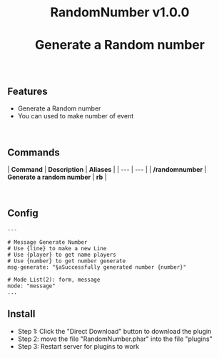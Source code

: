 <div align="center">
<h1>RandomNumber v1.0.0<h1>
<p>Generate a Random number</p>
</div>
  
<br>
  
## Features
- Generate a Random number
- You can used to make number of event
  
<br>
 
## Commands

| **Command** | **Description** | **Aliases** |
| --- | --- |
| **/randomnumber** | **Generate a random number** | **rb** |
  
<br>
 
## Config
  
```
---

# Message Generate Number
# Use {line} to make a new Line
# Use {player} to get name players
# Use {number} to get number generate
msg-generate: "§aSuccessfully generated number {number}"

# Mode List(2): form, message
mode: "message"
...
```

## Install
- Step 1: Click the "Direct Download" button to download the plugin
- Step 2: move the file "RandomNumber.phar" into the file "plugins"
- Step 3: Restart server for plugins to work
